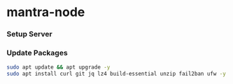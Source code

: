 # mantra-node
### Setup Server

### Update Packages

```sh
sudo apt update && apt upgrade -y
sudo apt install curl git jq lz4 build-essential unzip fail2ban ufw -y
```

